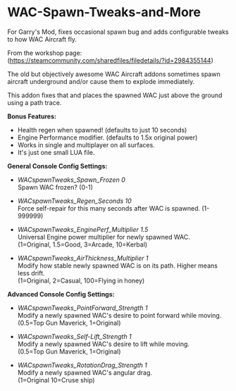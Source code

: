 # WAC-Spawn-Tweaks-and-More
For Garry's Mod, fixes occasional spawn bug and adds configurable tweaks to how WAC Aircraft fly.
 
 
From the workshop page:  
 (https://steamcommunity.com/sharedfiles/filedetails/?id=2984355144)


The old but objectively awesome WAC Aircraft addons sometimes spawn aircraft underground and/or cause them to explode immediately.

This addon fixes that and places the spawned WAC just above the ground using a path trace.

**Bonus Features:**
- Health regen when spawned! (defaults to just 10 seconds)
- Engine Performance modifier. (defaults to 1.5x original power)
- Works in single and multiplayer on all surfaces.
- It's just one small LUA file.


**General Console Config Settings:**
- _WACspawnTweaks_Spawn_Frozen 0_  
    Spawn WAC frozen? (0-1)

- _WACspawnTweaks_Regen_Seconds 10_  
    Force self-repair for this many seconds after WAC is spawned. (1-999999)

- _WACspawnTweaks_EnginePerf_Multiplier 1.5_  
    Universal Engine power multiplier for newly spawned WAC.  
    (1=Original, 1.5=Good, 3=Arcade, 10=Kerbal)

- _WACspawnTweaks_AirThickness_Multiplier 1_  
    Modify how stable newly spawned WAC is on its path. Higher means less drift.  
    (1=Original, 2=Casual, 100=Flying in honey)


**Advanced Console Config Settings:**
- _WACspawnTweaks_PointForward_Strength 1_  
    Modify a newly spawned WAC's desire to point forward while moving.  
    (0.5=Top Gun Maverick, 1=Original)

- _WACspawnTweaks_Self-Lift_Strength 1_  
    Modify a newly spawned WAC's desire to lift while moving.  
    (0.5=Top Gun Maverick, 1=Original)

- _WACspawnTweaks_RotationDrag_Strength 1_  
    Modify a newly spawned WAC's angular drag.  
    (1=Original 10=Cruse ship)
